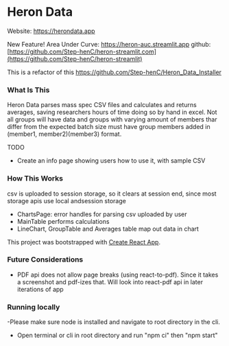 # Heron Data

Website: https://herondata.app

New Feature! Area Under Curve: https://heron-auc.streamlit.app
  github: [https://github.com/Step-henC/heron-streamlit.com](https://github.com/Step-henC/heron-streamlit)

This is a refactor of this https://github.com/Step-henC/Heron_Data_Installer


### What Is This

Heron Data parses mass spec CSV files and calculates and returns averages, saving researchers hours of time doing so by hand in excel. Not all groups will have data and groups with varying amount of members thar differ from the expected batch size must have group members added in (member1, member2)(member3) format.

TODO 
- Create an info page showing users how to use it, with sample CSV

### How This Works
csv is uploaded to session storage, so it clears at session end, since most storage apis use local andsession storage

- ChartsPage: error handles for parsing csv uploaded by user
- MainTable performs calculations
- LineChart, GroupTable and Averages table map out data in chart

This project was bootstrapped with [Create React App](https://github.com/facebook/create-react-app).


### Future Considerations

- PDF api does not allow page breaks (using react-to-pdf). Since it takes a screenshot and pdf-izes that. Will look into react-pdf api in later iterations of app


### Running locally

-Please make sure node is installed and navigate to root directory in the cli.

- Open terminal or cli in root directory and run "npm ci" then "npm start"
